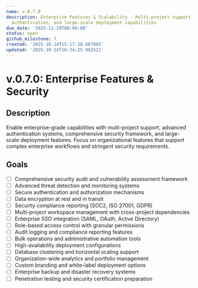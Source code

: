 ```yaml
---
name: v.0.7.0
description: Enterprise Features & Scalability - Multi-project support, enterprise
  authentication, and large-scale deployment capabilities
due_date: '2025-11-29T00:00:00'
status: open
github_milestone: 7
created: '2025-10-14T15:17:38.667005'
updated: '2025-10-14T16:34:25.902521'
---
```


# v.0.7.0: Enterprise Features & Security

## Description

Enable enterprise-grade capabilities with multi-project support, advanced authentication systems, comprehensive security framework, and large-scale deployment features. Focus on organizational features that support complex enterprise workflows and stringent security requirements.

## Goals

- [ ] Comprehensive security audit and vulnerability assessment framework
- [ ] Advanced threat detection and monitoring systems
- [ ] Secure authentication and authorization mechanisms
- [ ] Data encryption at rest and in transit
- [ ] Security compliance reporting (SOC2, ISO 27001, GDPR)
- [ ] Multi-project workspace management with cross-project dependencies
- [ ] Enterprise SSO integration (SAML, OAuth, Active Directory)
- [ ] Role-based access control with granular permissions
- [ ] Audit logging and compliance reporting features
- [ ] Bulk operations and administrative automation tools
- [ ] High-availability deployment configurations
- [ ] Database clustering and horizontal scaling support
- [ ] Organization-wide analytics and portfolio management
- [ ] Custom branding and white-label deployment options
- [ ] Enterprise backup and disaster recovery systems
- [ ] Penetration testing and security certification preparation